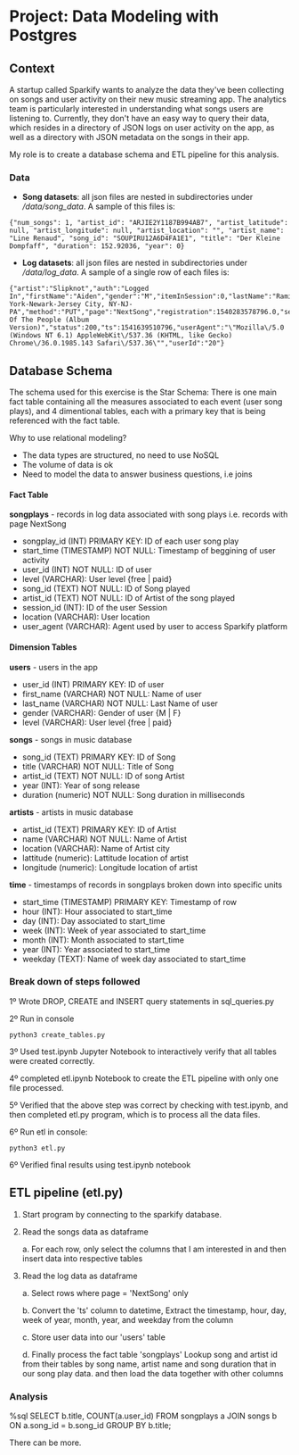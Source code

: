 # Project: Data Modeling with Postgres

## Context
A startup called Sparkify wants to analyze the data they've been collecting on songs and user activity on their new music streaming app. The analytics team is particularly interested in understanding what songs users are listening to. Currently, they don't have an easy way to query their data, which resides in a directory of JSON logs on user activity on the app, as well as a directory with JSON metadata on the songs in their app.

My role is to create a database schema and ETL pipeline for this analysis. 

### Data
- **Song datasets**: all json files are nested in subdirectories under */data/song_data*. A sample of this files is:

```
{"num_songs": 1, "artist_id": "ARJIE2Y1187B994AB7", "artist_latitude": null, "artist_longitude": null, "artist_location": "", "artist_name": "Line Renaud", "song_id": "SOUPIRU12A6D4FA1E1", "title": "Der Kleine Dompfaff", "duration": 152.92036, "year": 0}
```

- **Log datasets**: all json files are nested in subdirectories under */data/log_data*. A sample of a single row of each files is:

```
{"artist":"Slipknot","auth":"Logged In","firstName":"Aiden","gender":"M","itemInSession":0,"lastName":"Ramirez","length":192.57424,"level":"paid","location":"New York-Newark-Jersey City, NY-NJ-PA","method":"PUT","page":"NextSong","registration":1540283578796.0,"sessionId":19,"song":"Opium Of The People (Album Version)","status":200,"ts":1541639510796,"userAgent":"\"Mozilla\/5.0 (Windows NT 6.1) AppleWebKit\/537.36 (KHTML, like Gecko) Chrome\/36.0.1985.143 Safari\/537.36\"","userId":"20"}
```

## Database Schema
The schema used for this exercise is the Star Schema: 
There is one main fact table containing all the measures associated to each event (user song plays), 
and 4 dimentional tables, each with a primary key that is being referenced with the fact table.

Why to use relational modeling?
- The data types are structured, no need to use NoSQL
- The volume of data is ok
- Need to model the data to answer business questions, i.e joins

#### Fact Table
**songplays** - records in log data associated with song plays i.e. records with page NextSong
- songplay_id (INT) PRIMARY KEY: ID of each user song play 
- start_time (TIMESTAMP) NOT NULL: Timestamp of beggining of user activity
- user_id (INT) NOT NULL: ID of user
- level (VARCHAR): User level {free | paid}
- song_id (TEXT) NOT NULL: ID of Song played
- artist_id (TEXT) NOT NULL: ID of Artist of the song played
- session_id (INT): ID of the user Session 
- location (VARCHAR): User location 
- user_agent (VARCHAR): Agent used by user to access Sparkify platform

#### Dimension Tables
**users** - users in the app
- user_id (INT) PRIMARY KEY: ID of user
- first_name (VARCHAR) NOT NULL: Name of user
- last_name (VARCHAR) NOT NULL: Last Name of user
- gender (VARCHAR): Gender of user {M | F}
- level (VARCHAR): User level {free | paid}

**songs** - songs in music database
- song_id (TEXT) PRIMARY KEY: ID of Song
- title (VARCHAR) NOT NULL: Title of Song
- artist_id (TEXT) NOT NULL: ID of song Artist
- year (INT): Year of song release
- duration (numeric) NOT NULL: Song duration in milliseconds

**artists** - artists in music database
- artist_id (TEXT) PRIMARY KEY: ID of Artist
- name (VARCHAR) NOT NULL: Name of Artist
- location (VARCHAR): Name of Artist city
- lattitude (numeric): Lattitude location of artist
- longitude (numeric): Longitude location of artist

**time** - timestamps of records in songplays broken down into specific units
- start_time (TIMESTAMP) PRIMARY KEY: Timestamp of row
- hour (INT): Hour associated to start_time
- day (INT): Day associated to start_time
- week (INT): Week of year associated to start_time
- month (INT): Month associated to start_time 
- year (INT): Year associated to start_time
- weekday (TEXT): Name of week day associated to start_time

### Break down of steps followed

1º Wrote DROP, CREATE and INSERT query statements in sql_queries.py

2º Run in console
 ```
python3 create_tables.py
```

3º Used test.ipynb Jupyter Notebook to interactively verify that all tables were created correctly.

4º completed etl.ipynb Notebook to create the ETL pipeline with only one file processed.

5º Verified that the above step was correct by checking with test.ipynb, and then completed etl.py program, which is to process all the data files.

6º Run etl in console:
 ```
python3 etl.py
```
6º Verified final results using test.ipynb notebook

## ETL pipeline (etl.py)

1. Start program by connecting to the sparkify database.

2. Read the songs data as dataframe
    
    a. For each row, only select the columns that I am interested in and then insert data into respective tables
     
3. Read the log data as dataframe

    a. Select rows where page = 'NextSong' only

    b. Convert the 'ts' column to datetime, Extract the timestamp, hour, day, week of year, month, year, and weekday from the column

    c. Store user data into our 'users' table

    d. Finally process the fact table 'songplays'
    Lookup song and artist id from their tables by song name, artist name and song duration that in our song play data. and then load the data together with other columns


### Analysis
%sql SELECT b.title, COUNT(a.user_id) FROM songplays a JOIN songs b ON a.song_id = b.song_id GROUP BY b.title;  

There can be more. 

